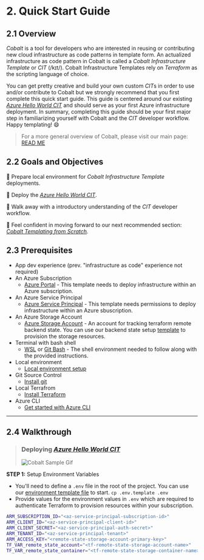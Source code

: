 # 2. Quick Start Guide

## 2.1 Overview

*Cobalt* is a tool for developers who are interested in reusing or contributing new cloud infrastructure as code patterns in template form. An actualized infrastructure as code pattern in Cobalt is called a *Cobalt Infrastructure Template* or *CIT* (/kɪt/). Cobalt Infrastructure Templates rely on *Terraform* as the scripting language of choice.

You can get pretty creative and build your own custom *CIT*s in order to use and/or contribute to Cobalt but we strongly recommend that you first complete this quick start guide. This guide is centered around our existing [*Azure Hello World CIT*](../infra/templates/az-hello-world/README.md "AZ Hello World - Cobalt Infrastructure Template") and should serve as your first Azure infrastructure deployment. In summary, completing this guide should be your first major step in familiarizing yourself with Cobalt and the *CIT* developer workflow. Happy templating! 😄

> For a more general overview of Cobalt, please visit our main page: [READ ME](https://github.com/microsoft/cobalt/blob/master/README.md "Main Cobalt Read Me")

## 2.2 Goals and Objectives

🔲 Prepare local environment for *Cobalt Infrastructure Template* deployments.

🔲 Deploy the [*Azure Hello World CIT*](../infra/templates/az-hello-world/README.md "AZ Hello World - Cobalt Infrastructure Template").

🔲 Walk away with a introductory understanding of the *CIT* developer workflow.

🔲 Feel confident in moving forward to our next recommended section: *[Cobalt Templating from Scratch](https://github.com/microsoft/cobalt/blob/master/docs/3_NEW_TEMPLATE.md).*

## 2.3 Prerequisites

* App dev experience (prev. "infrastructure as code" experience not required)
* An Azure Subscription
  * [Azure Portal](https://portal.azure.com/) - This template needs to deploy infrastructure within an Azure subscription.
* An Azure Service Principal
  * [Azure Service Principal](https://docs.microsoft.com/en-us/azure/active-directory/develop/howto-create-service-principal-portal) - This template needs permissions to deploy infrastructure within an Azure sbuscription.
* An Azure Storage Account
  * [Azure Storage Account](https://docs.microsoft.com/en-us/azure/storage/common/storage-account-overview) - An account for tracking terraform remote backend state. You can use our backend state setup [template](../infra/templates/backend-state-setup/README.md) to provision the storage resources.
* Terminal with bash shell
  * [WSL](https://code.visualstudio.com/docs/remote/wsl) or [Git Bash](https://git-scm.com/downloads) - The shell environment needed to follow along with the provided instructions.
* Local environment
  * [Local environment setup](https://github.com/microsoft/cobalt/tree/master/test-harness#local-environment-setup)
* Git Source Control
  * [Install git](https://www.atlassian.com/git/tutorials/install-git)
* Local Terrafrom
  * [Install Terraform](https://learn.hashicorp.com/terraform/getting-started/install.html)
* Azure CLI
  * [Get started with Azure CLI](https://docs.microsoft.com/en-us/cli/azure/get-started-with-azure-cli?view=azure-cli-latest)

---

## 2.4 Walkthrough

> ### **Deploying [_Azure Hello World CIT_](../infra/templates/az-hello-world/README.md)**
> ![Cobalt Sample Gif](https://media.giphy.com/media/TJVF0piXxS1o4V44OD/giphy.gif)
<!--- These gifs will have screenshots from forking, terraform plan and apply, visit azure portal and visit app service url --->


**STEP 1:** Setup Environment Variables

- You'll need to define a `.env` file in the root of the project. You can use our [environment template file](https://github.com/microsoft/cobalt/blob/master/.env.template) to start. `cp .env.template .env`
- Provide values for the environment values in `.env` which are required to authenticate Terraform to provision resources within your subscription.

```bash
ARM_SUBSCRIPTION_ID="<az-service-principal-subscription-id>"
ARM_CLIENT_ID="<az-service-principal-client-id>"
ARM_CLIENT_SECRET="<az-service-principal-auth-secret>"
ARM_TENANT_ID="<az-service-principal-tenant>"
ARM_ACCESS_KEY="<remote-state-storage-account-primary-key>"
TF_VAR_remote_state_account="<tf-remote-state-storage-account-name>"
TF_VAR_remote_state_container="<tf-remote-state-storage-container-name>"
```